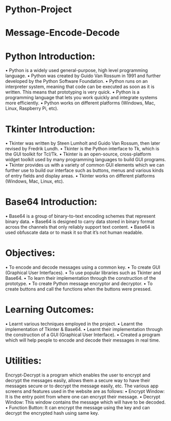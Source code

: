 # Python-Project

# Message-Encode-Decode

# Python Introduction:
•	Python is a widely used general-purpose, high level programming language.
•	Python was created by Guido Van Rossum in 1991 and further developed by the Python Software Foundation.
•	Python runs on an interpreter system, meaning that code can be executed as soon as it is written. This means that prototyping is very quick.
•	Python is a programming language that lets you work quickly and integrate systems more efficiently.
•	Python works on different platforms (Windows, Mac, Linux, Raspberry Pi, etc).

# Tkinter Introduction:
•	Tkinter was written by Steen Lumholt and Guido Van Rossum, then later revised by Fredrik Lundh.
•	Tkinter is the Python interface to Tk, which is the GUI toolkit for Tcl/Tk.
•	Tkinter is an open-source, cross-platform widget toolkit used by many programming languages to build GUI programs.
•	Tkinter provides us with a variety of common GUI elements which we can further use to build our interface such as buttons, menus and various kinds of entry fields and display areas.
•	Tkinter works on different platforms (Windows, Mac, Linux, etc).

# Base64 Introduction:
•	Base64 is a group of binary-to-text encoding schemes that represent binary data.
•	Base64 is designed to carry data stored in binary format across the channels that only reliably support text content.
•	Base64 is used obfuscate data or to mask it so that it’s not human readable.

# Objectives:
•	To encode and decode messages using a common key.
•	To create GUI (Graphical User Interfaces).
•	To use popular libraries such as Tkinter and Base64.
•	To learn their implementation through the construction of the prototype.
•	To create Python message encryptor and decryptor.
•	To create buttons and call the functions when the buttons were pressed.

# Learning Outcomes:
•	Learnt various techniques employed in the project.
•	Learnt the implementation of Tkinter & Base64.
•	Learnt their implementation through the construction of a GUI (Graphical User Interface).
•	Created a program which will help people to encode and decode their messages in real time.

# Utilities:
Encrypt-Decrypt is a program which enables the user to encrypt and decrypt the messages easily, allows them a secure way to have their messages secure or to decrypt the message easily, etc.
The various app screens and features used in the website are as follows:
•	Encrypt Window: It is the entry point from where one can encrypt their message.
•	Decrypt Window: This window contains the message which will have to be decoded.
•	Function Button: It can encrypt the message using the key and can decrypt the encrypted hash using same key.

